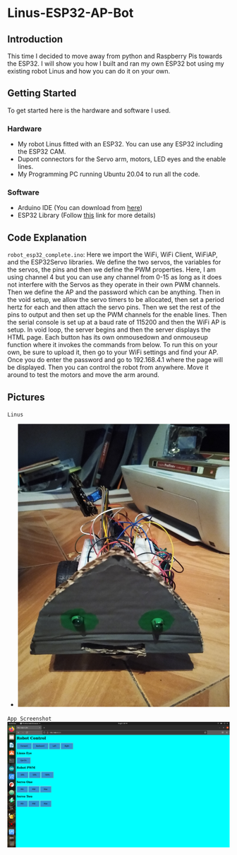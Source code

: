 # Linus-ESP32-AP-Bot

## Introduction

This time I decided to move away from python and Raspberry Pis towards the ESP32. I will show you how I built and ran my own ESP32 bot using my existing robot Linus and how you can do it on your own. 

## Getting Started

To get started here is the hardware and software I used.

### Hardware

* My robot Linus fitted with an ESP32. You can use any ESP32 including the ESP32 CAM.
* Dupont connectors for the Servo arm, motors, LED eyes and the enable lines.
* My Programming PC running Ubuntu 20.04 to run all the code.

### Software

* Arduino IDE (You can download from [here](https://www.arduino.cc/en/software))
* ESP32 Library (Follow [this](https://dronebotworkshop.com/esp32-intro/) link for more details)

## Code Explanation

`robot_esp32_complete.ino`: Here we import the WiFi, WiFi Client, WiFiAP, and the ESP32Servo libraries. We define the two servos, the variables for the servos, the pins and then we define the PWM properties. Here, I am using channel 4 but you can use any channel from 0-15 as long as it does not interfere with the Servos as they operate in their own PWM channels. Then we define the AP and the password which can be anything. Then in the void setup, we allow the servo timers to be allocated, then set a period hertz for each and then attach the servo pins. Then we set the rest of the pins to output and then set up the PWM channels for the enable lines. Then the serial console is set up at a baud rate of 115200 and then the WiFi AP is setup. In void loop, the server begins and then the server displays the HTML page. Each button has its own onmousedown and onmouseup function where it invokes the commands from below. To run this on your own, be sure to upload it, then go to your WiFi settings and find your AP. Once you do enter the password and go to 192.168.4.1 where the page will be displayed. Then you can control the robot from anywhere. Move it around to test the motors and move the arm around. 

## Pictures

`Linus`
* ![Linus](https://github.com/sentairanger/Linus-ESP32-AP-Bot/blob/main/IMG_20210808_205054407.jpg)

`App Screenshot`
![Screenshot](https://github.com/sentairanger/Linus-ESP32-AP-Bot/blob/main/Screenshot%20from%202021-08-08%2020-14-42.png)
